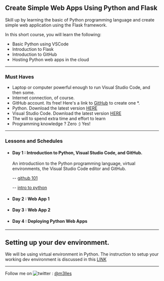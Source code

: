 ## Create Simple Web Apps Using Python and Flask

Skill up by learning the basic of Python programming language and create simple web application using the Flask framework.

In this short course, you will learn the following:
- Basic Python using VSCode
- Introduction to Flask
- Introduction to GitHub
- Hosting Python web apps in the cloud

<hr/>

### Must Haves

- Laptop or computer powerful enough to run Visual Studio Code, and then some.
- Internet connection, of course.
- GitHub account. Its free! Here's a link to [GitHub](https://www.github.com) to create one *.
- Python. Download the latest version [HERE](https://www.python.org/downloads/)
- Visual Studio Code. Download the latest version [HERE](https://code.visualstudio.com/Download)
- The will to spend extra time and effort to learn
- Programming knowledge ? Zero :) Yes!

<hr/>

### Lessons and Schedules

- #### Day 1 : Introduction to Python, Visual Studio Code, and GitHub.
  
  An introductiion to the Python programming language, virtual environments, the Visual Studio Code editor and GitHub.

  -- [github 101](/learning-basic-python-and-flask/02_git_and_github)
  
  -- [intro to python](/learning-basic-python-and-flask/03_basic_python)
  
  
- #### Day 2 : Web App 1
  
- #### Day 3 : Web App 2
  
- #### Day 4 : Deploying Python Web Apps

<hr/>

## Setting up your dev environment.

We will be using virtual environment in Python.  The instruction to setup your working dev environment is discussed in this [LINK](/learning-basic-python-and-flask/01_dev_env_setup)


<hr/>


Follow me on <img title="a title" alt="twitter" src="https://i.imgur.com/JLLlB5S.png"> : [@m3lles](https://twitter.com/m3lles)
